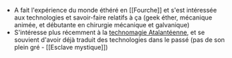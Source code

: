 - A fait l'expérience du monde éthéré en [[Fourche]] et s'est intéressée aux technologies et savoir-faire relatifs à ça (geek éther, mécanique animée, et débutante en chirurgie mécanique et galvanique)
- S'intéresse plus récemment à la [technomagie Atalantéenne](Atalantë.md), et se souvient d'avoir déjà traduit des technologies dans le passé (pas de son plein gré - [[Esclave mystique]])